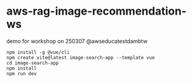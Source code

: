 # aws-rag-image-recommendation-ws
demo for workshop on 250307 @awseducatestdambtw

```
npm install -g @vue/cli
npm create vite@latest image-search-app --template vue
cd image-search-app
npm install
npm run dev
```